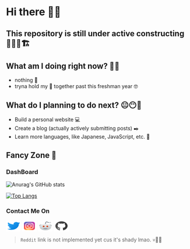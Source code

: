 # Hi there 👋🫠

## This repository is still under active constructing 🚧👷‍♂️🏗️

## What am I doing right now? 😶‍🌫️

- nothing 🤔
- tryna hold my 💩 together past this freshman year 🤓

## What do I planning to do next? 😐😶🫥

- Build a personal website 💻
- Create a blog (actually actively submitting posts) ✒️
- Learn more languages, like Japanese, JavaScript, etc. 📜

## Fancy Zone 🤩

### DashBoard

<!--GitHub Stats card: show private repos, show icons-->
![Anurag's GitHub stats](https://github-readme-stats.vercel.app/api?username=seanmamasde&show_icons=true&count_private=true&theme=city_lights)

<!--Top Languages: compact layout-->
[![Top Langs](https://github-readme-stats.vercel.app/api/top-langs/?username=seanmamasde&layout=compact&langs_count=8&theme=city_lights)](https://github.com/anuraghazra/github-readme-stats)

### Contact Me On

<p align="left">
<a href="https://twitter.com/seanmamasde/" target="blank"><img align="center" src="./assets/icons8-twitter.svg" alt="" height="30" width="40" /></a>
<a href="https://www.instagram.com/seanmamasde/" target="blank"><img align="center" src="./assets/icons8-instagram.svg" alt="" height="30" width="40" /></a>
<a href="" target="blank"><img align="center" src="./assets/icons8-reddit.svg" alt="" height="30" width="40" /></a>
<a href="https://github.com/seanmamasde" target="blank"><img align="center" src="./assets/icons8-github.svg" alt="" height="30" width="40" /></a>
</p>

> `Reddit` link is not implemented yet cus it's shady lmao.  💀🤡🗿
<!--
**seanmamasde/seanmamasde** is a ✨ _special_ ✨ repository because its `README.md` (this file) appears on your GitHub profile.

Here are some ideas to get you started:

- 🔭 I’m currently working on ...
- 🌱 I’m currently learning ...
- 👯 I’m looking to collaborate on ...
- 🤔 I’m looking for help with ...
- 💬 Ask me about ...
- 📫 How to reach me: ...
- 😄 Pronouns: ...
- ⚡ Fun fact: ...
-->

